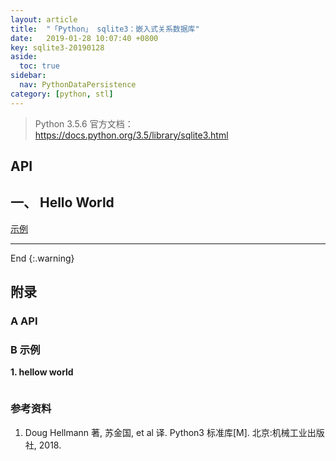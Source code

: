 ```yaml
---
layout: article
title:  "「Python」 sqlite3：嵌入式关系数据库"
date:   2019-01-28 10:07:40 +0800
key: sqlite3-20190128
aside:
  toc: true
sidebar:
  nav: PythonDataPersistence
category: [python, stl]
---
```


> Python 3.5.6 官方文档：<https://docs.python.org/3.5/library/sqlite3.html>  

## API

## 一、 Hello World
[示例](#hellow_world)  



-------------------  
 End
{:.warning}  



## 附录
### A API


### B 示例
<span id="hellow_world">**1. hellow world**</span>  


```python

```

### 参考资料
1. Doug Hellmann 著, 苏金国, et al 译. Python3 标准库[M]. 北京:机械工业出版社, 2018.
